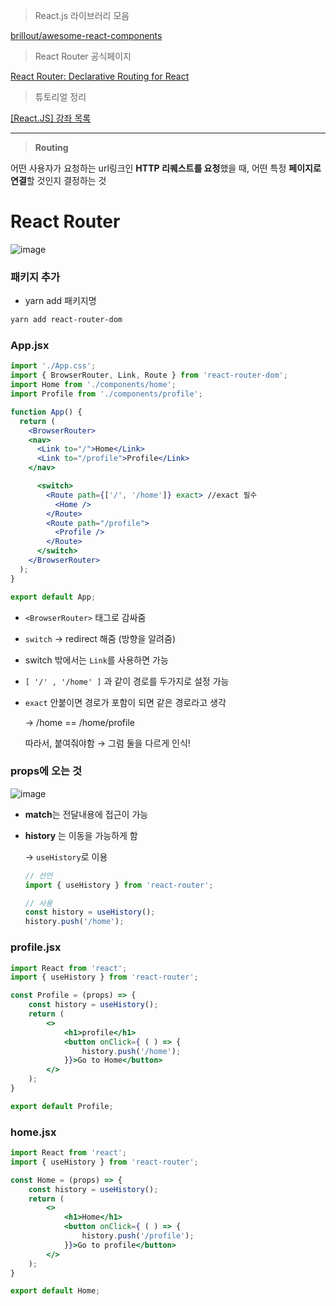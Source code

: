 > React.js 라이브러리 모음

[brillout/awesome-react-components](https://github.com/brillout/awesome-react-components)

> React Router 공식페이지

[React Router: Declarative Routing for React](https://reactrouter.com/web/guides/quick-start)

> 튜토리얼 정리

[[React.JS] 강좌 목록](https://velopert.com/reactjs-tutorials)

---

> **Routing**

어떤 사용자가 요청하는 url링크인 **HTTP 리퀘스트를 요청**했을 때, 어떤 특정 **페이지로 연결**할 것인지 결정하는 것

# React Router

![image](https://user-images.githubusercontent.com/72757829/112650479-c534bc80-8e8e-11eb-87f1-f124466d13af.png)


### 패키지 추가

- yarn add 패키지명

```bash
yarn add react-router-dom 
```

### App.jsx

```jsx
import './App.css';
import { BrowserRouter, Link, Route } from 'react-router-dom';
import Home from './components/home';
import Profile from './components/profile';

function App() {
  return (
    <BrowserRouter>
    <nav>
      <Link to="/">Home</Link>
      <Link to="/profile">Profile</Link>
    </nav>

      <switch>
        <Route path={['/', '/home']} exact> //exact 필수 
          <Home />
        </Route>
        <Route path="/profile">
          <Profile />
        </Route>
      </switch>
    </BrowserRouter>
  );
}

export default App;
```

- `<BrowserRouter>` 태그로 감싸줌
- `switch` → redirect 해줌 (방향을 알려줌)
- switch 밖에서는 `Link`를 사용하면 가능
- `[ '/' , '/home' ]` 과 같이 경로를 두가지로 설정 가능
- `exact` 안붙이면 경로가 포함이 되면 같은 경로라고 생각

    → /home  == /home/profile

    따라서, 붙여줘야함 → 그럼 둘을 다르게 인식! 

### props에 오는 것

![image](https://user-images.githubusercontent.com/72757829/112650615-e695a880-8e8e-11eb-808e-23f692b99981.png)

- **match**는 전달내용에 접근이 가능
- **history** 는 이동을 가능하게 함

    → `useHistory`로 이용

    ```jsx
    // 선언 
    import { useHistory } from 'react-router';

    // 사용 
    const history = useHistory(); 
    history.push('/home');
    ```

### profile.jsx

```jsx
import React from 'react';
import { useHistory } from 'react-router';

const Profile = (props) => {
    const history = useHistory();
    return (
        <>
            <h1>profile</h1>
            <button onClick={ ( ) => {
                history.push('/home');
            }}>Go to Home</button>            
        </>
    );
}

export default Profile;
```

### home.jsx

```jsx
import React from 'react';
import { useHistory } from 'react-router';

const Home = (props) => {
    const history = useHistory();
    return (
        <>
            <h1>Home</h1>
            <button onClick={ ( ) => {
                history.push('/profile');
            }}>Go to profile</button>            
        </>
    );
}

export default Home;
```

